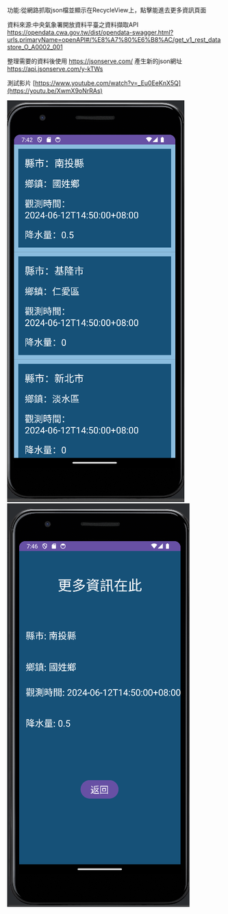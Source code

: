 功能:從網路抓取json檔並顯示在RecycleView上，點擊能進去更多資訊頁面

資料來源:中央氣象署開放資料平臺之資料擷取API https://opendata.cwa.gov.tw/dist/opendata-swagger.html?urls.primaryName=openAPI#/%E8%A7%80%E6%B8%AC/get_v1_rest_datastore_O_A0002_001

整理需要的資料後使用 https://jsonserve.com/ 產生新的json網址  https://api.jsonserve.com/y-kTWs

測試影片 [https://www.youtube.com/watch?v=_Eu0EeKnX5Q](https://youtu.be/XwmX9oNrRAs)

![image](https://github.com/111B15077/final-json/blob/main/%E9%A1%AF%E7%A4%BA%E5%9C%96%E7%89%871.png)
![image](https://github.com/111B15077/final-json/blob/main/%E9%A1%AF%E7%A4%BA%E5%9C%96%E7%89%872.png)
